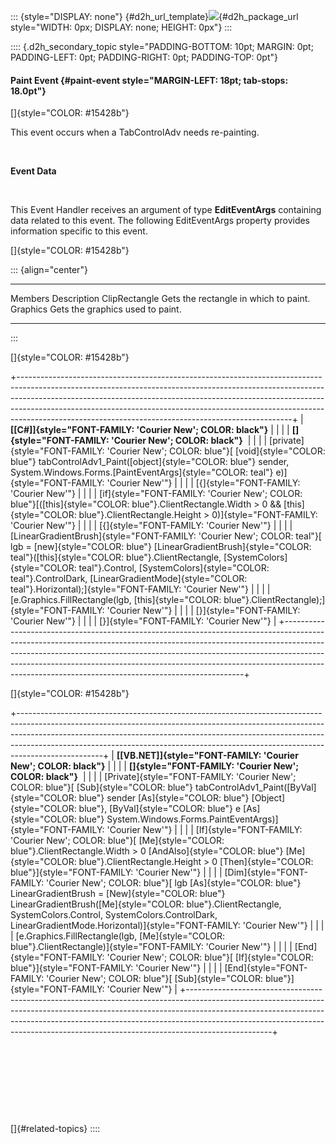 ::: {style="DISPLAY: none"}
[](ms-xhelp:///?Id=d2h_url_template){#d2h_url_template}![](!package_url!){#d2h_package_url style="WIDTH: 0px; DISPLAY: none; HEIGHT: 0px"}
:::

:::: {.d2h_secondary_topic style="PADDING-BOTTOM: 10pt; MARGIN: 0pt; PADDING-LEFT: 0pt; PADDING-RIGHT: 0pt; PADDING-TOP: 0pt"}
#### Paint Event {#paint-event style="MARGIN-LEFT: 18pt; tab-stops: 18.0pt"}

[]{style="COLOR: #15428b"} 

This event occurs when a TabControlAdv needs re-painting.

 

**Event Data**

 

This Event Handler receives an argument of type **EditEventArgs** containing data related to this event. The following EditEventArgs property provides information specific to this event.

[]{style="COLOR: #15428b"} 

::: {align="center"}
  --------------- ---------------------------------------
  Members         Description
  ClipRectangle   Gets the rectangle in which to paint.
  Graphics        Gets the graphics used to paint.
  --------------- ---------------------------------------
:::

[]{style="COLOR: #15428b"} 

+--------------------------------------------------------------------------------------------------------------------------------------------------------------------------------------------------------------------------------------------------------------------------------------------------------------------------------------------------------------------------------------------+
| **[\[C#\]]{style="FONT-FAMILY: 'Courier New'; COLOR: black"}**                                                                                                                                                                                                                                                                                                                             |
|                                                                                                                                                                                                                                                                                                                                                                                            |
| **[]{style="FONT-FAMILY: 'Courier New'; COLOR: black"}**                                                                                                                                                                                                                                                                                                                                   |
|                                                                                                                                                                                                                                                                                                                                                                                            |
| [private]{style="FONT-FAMILY: 'Courier New'; COLOR: blue"}[ [void]{style="COLOR: blue"} tabControlAdv1_Paint([object]{style="COLOR: blue"} sender, System.Windows.Forms.[PaintEventArgs]{style="COLOR: teal"} e)]{style="FONT-FAMILY: 'Courier New'"}                                                                                                                                      |
|                                                                                                                                                                                                                                                                                                                                                                                            |
| [{]{style="FONT-FAMILY: 'Courier New'"}                                                                                                                                                                                                                                                                                                                                                    |
|                                                                                                                                                                                                                                                                                                                                                                                            |
| [if]{style="FONT-FAMILY: 'Courier New'; COLOR: blue"}[([this]{style="COLOR: blue"}.ClientRectangle.Width \> 0 && [this]{style="COLOR: blue"}.ClientRectangle.Height \> 0)]{style="FONT-FAMILY: 'Courier New'"}                                                                                                                                                                             |
|                                                                                                                                                                                                                                                                                                                                                                                            |
| [{]{style="FONT-FAMILY: 'Courier New'"}                                                                                                                                                                                                                                                                                                                                                    |
|                                                                                                                                                                                                                                                                                                                                                                                            |
| [LinearGradientBrush]{style="FONT-FAMILY: 'Courier New'; COLOR: teal"}[ lgb = [new]{style="COLOR: blue"} [LinearGradientBrush]{style="COLOR: teal"}([this]{style="COLOR: blue"}.ClientRectangle, [SystemColors]{style="COLOR: teal"}.Control, [SystemColors]{style="COLOR: teal"}.ControlDark, [LinearGradientMode]{style="COLOR: teal"}.Horizontal);]{style="FONT-FAMILY: 'Courier New'"} |
|                                                                                                                                                                                                                                                                                                                                                                                            |
| [e.Graphics.FillRectangle(lgb, [this]{style="COLOR: blue"}.ClientRectangle);]{style="FONT-FAMILY: 'Courier New'"}                                                                                                                                                                                                                                                                          |
|                                                                                                                                                                                                                                                                                                                                                                                            |
| [}]{style="FONT-FAMILY: 'Courier New'"}                                                                                                                                                                                                                                                                                                                                                    |
|                                                                                                                                                                                                                                                                                                                                                                                            |
| [}]{style="FONT-FAMILY: 'Courier New'"}                                                                                                                                                                                                                                                                                                                                                    |
+--------------------------------------------------------------------------------------------------------------------------------------------------------------------------------------------------------------------------------------------------------------------------------------------------------------------------------------------------------------------------------------------+

[]{style="COLOR: #15428b"} 

+---------------------------------------------------------------------------------------------------------------------------------------------------------------------------------------------------------------------------------------------------------------------------------------------------------------------------------------------+
| **[\[VB.NET\]]{style="FONT-FAMILY: 'Courier New'; COLOR: black"}**                                                                                                                                                                                                                                                                          |
|                                                                                                                                                                                                                                                                                                                                             |
| **[]{style="FONT-FAMILY: 'Courier New'; COLOR: black"}**                                                                                                                                                                                                                                                                                    |
|                                                                                                                                                                                                                                                                                                                                             |
| [Private]{style="FONT-FAMILY: 'Courier New'; COLOR: blue"}[ [Sub]{style="COLOR: blue"} tabControlAdv1_Paint([ByVal]{style="COLOR: blue"} sender [As]{style="COLOR: blue"} [Object]{style="COLOR: blue"}, [ByVal]{style="COLOR: blue"} e [As]{style="COLOR: blue"} System.Windows.Forms.PaintEventArgs)]{style="FONT-FAMILY: 'Courier New'"} |
|                                                                                                                                                                                                                                                                                                                                             |
| [If]{style="FONT-FAMILY: 'Courier New'; COLOR: blue"}[ [Me]{style="COLOR: blue"}.ClientRectangle.Width \> 0 [AndAlso]{style="COLOR: blue"} [Me]{style="COLOR: blue"}.ClientRectangle.Height \> 0 [Then]{style="COLOR: blue"}]{style="FONT-FAMILY: 'Courier New'"}                                                                           |
|                                                                                                                                                                                                                                                                                                                                             |
| [Dim]{style="FONT-FAMILY: 'Courier New'; COLOR: blue"}[ lgb [As]{style="COLOR: blue"} LinearGradientBrush = [New]{style="COLOR: blue"} LinearGradientBrush([Me]{style="COLOR: blue"}.ClientRectangle, SystemColors.Control, SystemColors.ControlDark, LinearGradientMode.Horizontal)]{style="FONT-FAMILY: 'Courier New'"}                   |
|                                                                                                                                                                                                                                                                                                                                             |
| [e.Graphics.FillRectangle(lgb, [Me]{style="COLOR: blue"}.ClientRectangle)]{style="FONT-FAMILY: 'Courier New'"}                                                                                                                                                                                                                              |
|                                                                                                                                                                                                                                                                                                                                             |
| [End]{style="FONT-FAMILY: 'Courier New'; COLOR: blue"}[ [If]{style="COLOR: blue"}]{style="FONT-FAMILY: 'Courier New'"}                                                                                                                                                                                                                      |
|                                                                                                                                                                                                                                                                                                                                             |
| [End]{style="FONT-FAMILY: 'Courier New'; COLOR: blue"}[ [Sub]{style="COLOR: blue"}]{style="FONT-FAMILY: 'Courier New'"}                                                                                                                                                                                                                     |
+---------------------------------------------------------------------------------------------------------------------------------------------------------------------------------------------------------------------------------------------------------------------------------------------------------------------------------------------+

 

 

 

 

[]{#related-topics}
::::
